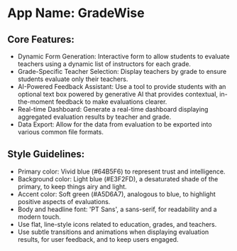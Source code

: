 # **App Name**: GradeWise

## Core Features:

- Dynamic Form Generation: Interactive form to allow students to evaluate teachers using a dynamic list of instructors for each grade.
- Grade-Specific Teacher Selection: Display teachers by grade to ensure students evaluate only their teachers.
- AI-Powered Feedback Assistant: Use a tool to provide students with an optional text box powered by generative AI that provides contextual, in-the-moment feedback to make evaluations clearer.
- Real-time Dashboard: Generate a real-time dashboard displaying aggregated evaluation results by teacher and grade.
- Data Export: Allow for the data from evaluation to be exported into various common file formats.

## Style Guidelines:

- Primary color: Vivid blue (#64B5F6) to represent trust and intelligence.
- Background color: Light blue (#E3F2FD), a desaturated shade of the primary, to keep things airy and light.
- Accent color: Soft green (#A5D6A7), analogous to blue, to highlight positive aspects of evaluations.
- Body and headline font: 'PT Sans', a sans-serif, for readability and a modern touch.
- Use flat, line-style icons related to education, grades, and teachers.
- Use subtle transitions and animations when displaying evaluation results, for user feedback, and to keep users engaged.
